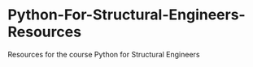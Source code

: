 # Python-For-Structural-Engineers-Resources
Resources for the course Python for Structural Engineers
